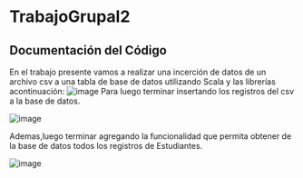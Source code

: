 # TrabajoGrupal2
## Documentación del Código
En el trabajo presente vamos a realizar una incerción de datos de un archivo csv a una tabla de base de datos utilizando Scala y las librerías acontinuación: 
![image](https://github.com/user-attachments/assets/04607d87-e99c-4bd3-8dcc-77681521f820)
Para luego terminar insertando los registros del csv a la base de datos.

![image](https://github.com/user-attachments/assets/31eec81d-5393-40d1-9483-ae7cc9185d29)


Ademas,luego terminar agregando la funcionalidad que permita obtener de la base de datos todos los registros de Estudiantes.

![image](https://github.com/user-attachments/assets/ca5d964c-a943-44c0-a464-e360cfda1dce)

